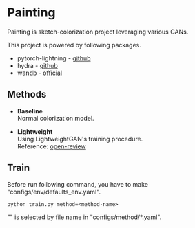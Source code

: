 Painting
===

Painting is sketch-colorization project leveraging various GANs.

This project is powered by following packages.

- pytorch-lightning - [github](https://github.com/PyTorchLightning/pytorch-lightning)
- hydra - [github](https://github.com/facebookresearch/hydra)
- wandb - [official](https://wandb.ai/site)


## Methods

- **Baseline**  
Normal colorization model.
  

- **Lightweight**  
Using LightweightGAN's training procedure.  
Reference: [open-review](https://openreview.net/forum?id=1Fqg133qRaI)
  

## Train
Before run following command, you have to make "configs/env/defaults_env.yaml".

```
python train.py method=<method-name>
```

"<method-name>" is selected by file name in "configs/method/*.yaml".
